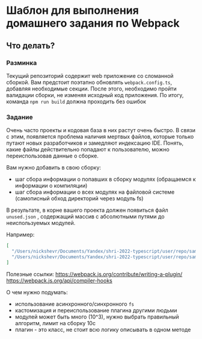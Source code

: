# Шаблон для выполнения домашнего задания по Webpack

## Что делать?


### Разминка

Текущий репозиторий содержит web приложение со сломанной сборкой. Вам предстоит поэтапно обновлять `webpack.config.ts`,
добавляя необходимые секции. После этого, необходимо пройти валидации сборки, не изменяя исходный код приложения.
По итогу, команда `npm run build` должна проходить без ошибок

### Задание

Очень часто проекты и кодовая база в них растут очень быстро. В связи с этим, появляется проблема наличия мертвых файлов, которые только путают новых разработчиков и замедляют индексацию IDE. Понять, какие файлы действительно попадают к пользователю, можно переиспользовав данные о сборке.

Вам нужно добавить в свою сборку:
- шаг сбора информации о попавших в сборку модулях (обращаемся к информации о компиляции)
- шаг сбора информации о всех модулях на файловой системе (самописный обход директорий через модуль fs)

В результате, в корне вашего проекта должен появиться файл `unused.json` , содержащий массив с абсолютными путями до неиспользуемых модулей.

Например:
```json
[
  "/Users/nickshevr/Documents/Yandex/shri-2022-typescript/user/repo/sample/rhuhp.css",
  "/Users/nickshevr/Documents/Yandex/shri-2022-typescript/user/repo/sample/u5gvv.js"
]
```

Полезные ссылки:
https://webpack.js.org/contribute/writing-a-plugin/
https://webpack.js.org/api/compiler-hooks

О чем нужно подумать:
- использование асинхронного/синхронного `fs`
- кастомизация и переиспользование плагина другими людьми
- модулей может быть много (10^3), нужно выбрать правильный алгоритм, лимит на сборку 10с
- плагин - это класс, не стоит всю логику описывать в одном методе

